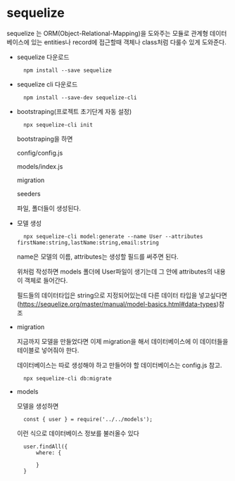 # sequelize 

sequelize 는 ORM(Object-Relational-Mapping)을 도와주는 모듈로 관계형 데이터베이스에 있는 entities나 record에 접근할때 객체나 class처럼 다룰수 있게 도와준다.

* sequelize 다운로드

        npm install --save sequelize

* sequelize cli 다운로드

        npm install --save-dev sequelize-cli

* bootstraping(프로젝트 초기단계 자동 설정)

        npx sequelize-cli init

    bootstraping을 하면 
    
    config/config.js

    models/index.js

    migration

    seeders

    파일, 폴더들이 생성된다. 

* 모델 생성

        npx sequelize-cli model:generate --name User --attributes firstName:string,lastName:string,email:string

    name은 모델의 이름, attributes는 생성할 필드를 써주면 된다. 

    위처럼 작성하면 models 폴더에 User파일이 생기는데 그 안에 attributes의 내용이 객체로 들어간다. 

    필드들의 데이터타입은 string으로 지정되어있는데 다른 데이터 타입을 넣고싶다면 (https://sequelize.org/master/manual/model-basics.html#data-types)참조

* migration

    지금까지 모델을 만들었다면 이제 migration을 해서 데이터베이스에 이 데이터들을 테이블로 넣어줘야 한다. 

    데이터베이스는 따로 생성해야 하고 만들어야 할 데이터베이스는 config.js 참고.

        npx sequelize-cli db:migrate

* models 

    모델을 생성하면 
    
        const { user } = require('../../models');

    이런 식으로 데이터베이스 정보를 불러올수 있다 

        user.findAll({
            where: {
                
            }
        }

